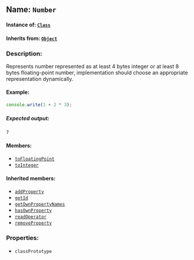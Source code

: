 ## Name: `Number`

#### Instance of: [`Class`](Class.md)

#### Inherits from: [`Object`](Object.md)

### Description:

Represents number represented as at least 4 bytes
integer or at least 8 bytes floating-point number,
implementation should choose an appropriate representation
dynamically.

#### Example:

```js
console.write(1 + 2 * 3);
```

##### Expected output:

```
7
```

#### Members:

- [`toFloatingPoint`](Number.classPrototype.toFloatingPoint.md)
- [`toInteger`](Number.classPrototype.toInteger.md)


#### Inherited members:

- [`addProperty`](Object.classPrototype.addProperty.md)
- [`getId`](Object.classPrototype.getId.md)
- [`getOwnPropertyNames`](Object.classPrototype.getOwnPropertyNames.md)
- [`hasOwnProperty`](Object.classPrototype.hasOwnProperty.md)
- [`readOperator`](Object.classPrototype.readOperator.md)
- [`removeProperty`](Object.classPrototype.removeProperty.md)


### Properties:

- `classPrototype`


